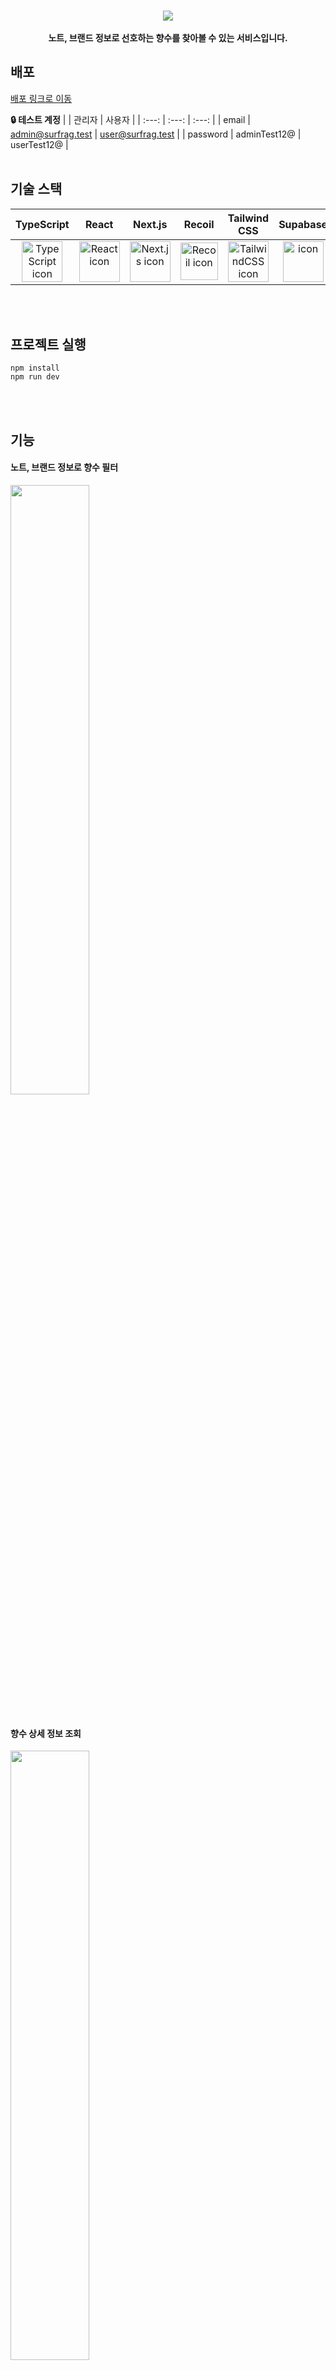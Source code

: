 <br />
<p align="center">
  <img src="https://github.com/seonnn/perfume-search-project/assets/90498108/46a23f1b-3940-4e3e-8f83-2b3f16eaca09" style="padding: 0; margin:0;">
  <br />
  <br />
  <b>노트, 브랜드 정보로 선호하는 향수를 찾아볼 수 있는 서비스입니다.</b>
</p>


## 배포

<a href="https://port-0-surfrag-iciy2almujk1ho.sel5.cloudtype.app" target="_blank">배포 링크로 이동</a>
<br />

**:lock: 테스트 계정**
|  | 관리자 | 사용자 |
| :---: | :---: | :---: |
| email | admin@surfrag.test | user@surfrag.test |
| password | adminTest12@ | userTest12@ | 
<br />
<br />

## 기술 스택

| TypeScript | React | Next.js | Recoil | Tailwind<br>CSS | Supabase |
| :---: | :---: | :---: | :---: | :---: | :---: |
| <img src="https://user-images.githubusercontent.com/65848374/212696094-a7269472-2be7-49c3-9911-508d8e740710.svg" alt="TypeScript icon" width="65" height="65" /> | <img src="https://user-images.githubusercontent.com/65848374/212695846-dde59eaf-ccea-41bd-9189-0dfde6ff11ae.svg" alt="React icon" width="65" height="65" /> | <img src="https://user-images.githubusercontent.com/65848374/212695324-65df1b52-bf0f-4fe3-b91d-ee7c84f6a2a6.svg" alt="Next.js icon" width="65" height="65" /> | <img src="https://github.com/seonnn/perfume-search-project/assets/90498108/9e431e2c-74fe-4e29-b22b-dc941359d008" alt="Recoil icon" width="60" height="60" /> | <img src="https://github.com/seonnn/perfume-search-project/assets/90498108/c0af9084-611d-4034-a514-d4da8a6b2f61" alt="TailwindCSS icon" width="65" height="65" /> | <img src="https://github.com/seonnn/perfume-search-project/assets/90498108/f47e57fc-b9dc-4fc0-a932-ddc459fe48f3" alt="icon" width="65" height="65" />
<br />
<br />

## 프로젝트 실행
```
npm install
npm run dev
```
<br />
<br />

## 기능
#### 노트, 브랜드 정보로 향수 필터
<img src="https://github.com/seonnn/perfume-search-project/assets/90498108/305d19c0-7c67-4f5a-bd54-4b6a6947671c" width="50%" height="50%" />
<br />
<br />

#### 향수 상세 정보 조회
<img src="https://github.com/seonnn/perfume-search-project/assets/90498108/9457f505-6171-499b-bcec-a53a39ac3ec5" width="50%" height="50%" />
<br />
<br />

#### 로그인, 로그아웃
<table>
  <tr>
    <td><img src="https://github.com/seonnn/perfume-search-project/assets/90498108/74c5f2f5-635e-442f-8c02-27eef1474376" /></td>
    <td><img src="https://github.com/seonnn/perfume-search-project/assets/90498108/eda738b3-3983-47b7-a314-4e5d10052ddf" /></td>
  </tr>
</table>
<br />
<br />

#### 향수 목록 관리(추가, 수정, 삭제)
<table>
  <tr>
    <td><img src="https://github.com/seonnn/perfume-search-project/assets/90498108/edf3d044-fa2d-483b-a2f5-ec189f059a52" /></td>
    <td><img src="https://github.com/seonnn/perfume-search-project/assets/90498108/308e41c8-0fb2-4dc9-845d-42aef30c9ae8" /></td>
  </tr>
</table>
<br />
<br />

#### 노트 목록 관리(추가, 수정, 삭제)
<img src="https://github.com/seonnn/perfume-search-project/assets/90498108/28bca17d-baec-412f-8b79-f1da72c34c29" width="50%" height="50%" />
<br />
<br />

#### 브랜드 목록 관리(추가, 수정, 삭제)
<img src="https://github.com/seonnn/perfume-search-project/assets/90498108/4501fec9-29f9-4436-a90e-29421379b3d0" width="50%" height="50%" />
<br />
<br />

#### 반응형 디자인
<table>
  <tr>
    <td><img src="https://github.com/seonnn/perfume-search-project/assets/90498108/bc85e054-ada1-473e-93fe-695d1ced1f79" /></td>
    <td><img src="https://github.com/seonnn/perfume-search-project/assets/90498108/892b1f88-e13e-4dd5-9120-1445b31592c8" /></td>
    <td><img src="https://github.com/seonnn/perfume-search-project/assets/90498108/3f5fd2da-425c-411c-86e6-decaae0766ad" /></td>
  </tr>
  <tr>
    <td colspan="3" align="center"><b>태블릿</b></td>
  </tr>
  <tr>
    <td align="center"><img src="https://github.com/seonnn/perfume-search-project/assets/90498108/a640ba91-8f21-4e8f-bd6a-431aa79be5b7" width="60%" height="60%" /></td>
    <td align="center"><img src="https://github.com/seonnn/perfume-search-project/assets/90498108/acd7db33-10ad-4480-9bda-08a332d37870" width="60%" height="60%" /></td>
    <td align="center"><img src="https://github.com/seonnn/perfume-search-project/assets/90498108/9a7b45ac-4a82-4dcf-886d-90fd20146ef8" width="60%" height="60%" /></td>
  </tr>
  <tr>
    <td colspan="3" align="center"><b>모바일</b></td>
  </tr>
</table>
<br />
<br />
